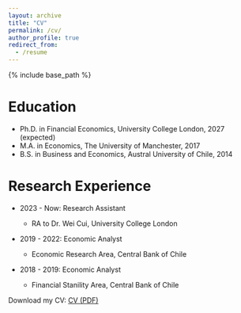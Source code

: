 ```yaml
---
layout: archive
title: "CV"
permalink: /cv/
author_profile: true
redirect_from:
  - /resume
---
```


{% include base_path %}

**Education**
======
* Ph.D. in Financial Economics, University College London, 2027 (expected)
* M.A. in Economics, The University of Manchester, 2017
* B.S. in Business and Economics, Austral University of Chile, 2014


**Research Experience**
======

* 2023 - Now: Research Assistant
  * RA to Dr. Wei Cui, University College London

* 2019 - 2022: Economic Analyst
  * Economic Research Area, Central Bank of Chile

* 2018 - 2019: Economic Analyst
  * Financial Stanility Area, Central Bank of Chile

<!-- TO DO: Download my CV: [CV (PDF)](/files/resume.pdf) -->
Download my CV: [CV (PDF)](/mpaillacar-almonacid.github.io/files/resume.pdf)